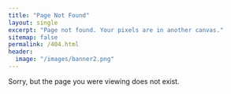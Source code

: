 ```yaml
---
title: "Page Not Found"
layout: single
excerpt: "Page not found. Your pixels are in another canvas."
sitemap: false
permalink: /404.html
header:
  image: "/images/banner2.png"
---
```


Sorry, but the page you were viewing does not exist. 

<script type="text/javascript">
  var GOOG_FIXURL_LANG = 'en';
  var GOOG_FIXURL_SITE = '{{ site.url }}'
</script>
<script type="text/javascript"
  src="//linkhelp.clients.google.com/tbproxy/lh/wm/fixurl.js">
</script>
